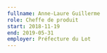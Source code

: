 ```yaml
---
fullname: Anne-Laure Guillerme
role: Cheffe de produit
start: 2018-11-19
end: 2019-05-31
employer: Préfecture du Lot
---
```

